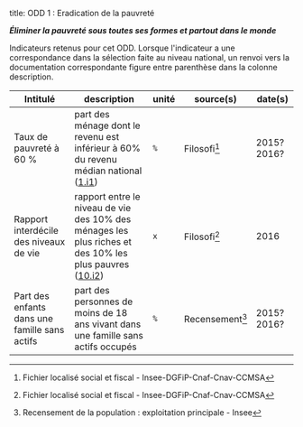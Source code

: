title: ODD 1 : Eradication de la pauvreté

_**Éliminer la pauvreté sous toutes ses formes et partout dans le monde**_

Indicateurs retenus pour cet ODD. Lorsque l'indicateur a une correspondance dans la sélection faite au niveau national, un renvoi vers la documentation correspondante figure entre parenthèse dans la colonne description.

| Intitulé | description | unité | source(s) | date(s) |
| -------- | ----------- | ----- | ------ | ------- |
| Taux de pauvreté à 60 % | part des ménage dont le revenu est inférieur à 60% du revenu médian national ([1.i1](https://www.insee.fr/fr/statistiques/fichier/2654940/metadonnees-01.i1.pdf)) | `%` | Filosofi[^fil] | 2015? 2016? |
| Rapport interdécile des niveaux de vie | rapport entre le niveau de vie des 10% des ménages les plus riches et des 10% les plus pauvres ([10.i2](https://www.insee.fr/fr/statistiques/fichier/2658595/metadonnees-10.i2.pdf)) | `x` | Filosofi[^fil] | 2016 |
| Part des enfants dans une famille sans actifs | part des personnes de moins de 18 ans vivant dans une famille sans actifs occupés | `%` | Recensement[^RPp] | 2015? 2016? |

[^fil]: Fichier localisé social et fiscal - Insee-DGFiP-Cnaf-Cnav-CCMSA
[^RPp]: Recensement de la population : exploitation principale -  Insee
